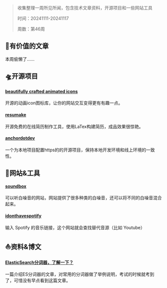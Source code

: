 >收集整理一周所见所闻，包含技术文章资料，开源项目和一些网站工具
>
>时间：20241111-20241117
>
>周数：第46周

## 📜有价值的文章
本周偷懒了……

## 🛸开源项目

#### [beautifully crafted animated icons](https://icons.pqoqubbw.dev/)
开源的动画icon图标库，让你的网站交互变得更有有趣一点。

#### [resumake](https://github.com/saadq/resumake.io)
开源免费的在线简历制作工具，使用LaTex构建简历，成品效果很惊艳。

#### [anchordotdev](https://github.com/anchordotdev/cli)
一个为本地项目配置https的的开源项目，保持本地开发环境和线上环境的一致性。


## 🚀网站&工具

#### [soundbox](https://soundbox.fun/)
可以听白噪音的网站，网站提供了很多种类的白噪音，还可以将不同的白噪音混合起来。

#### [idonthavespotify](https://idonthavespotify.donado.co/)
输入 Spotify 的音乐链接，这个网站就会查找替代音源（比如 Youtube）

## ⛵资料&博文

#### [ElasticSearch分词器，了解一下？](https://www.cnblogs.com/wupeixuan/p/12444528.html)

一篇介绍ES分词器的文章，对常用的分词器做了举例说明，考试的时候就考到了，可惜没有早点看到这篇文章。